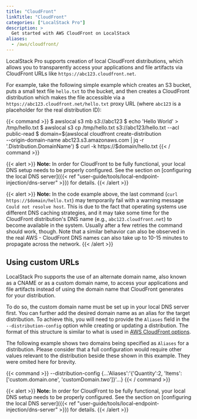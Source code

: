 ```yaml
---
title: "CloudFront"
linkTitle: "CloudFront"
categories: ["LocalStack Pro"]
description: >
  Get started with AWS CloudFront on LocalStack
aliases:
  - /aws/cloudfront/
---
```


LocalStack Pro supports creation of local CloudFront distributions, which allows you to transparently access your applications and file artifacts via CloudFront URLs like `https://abc123.cloudfront.net`.

For example, take the following simple example which creates an S3 bucket, puts a small text file `hello.txt` to the bucket, and then creates a CloudFront distribution which makes the file accessible via a `https://abc123.cloudfront.net/hello.txt` proxy URL (where `abc123` is a placeholder for the real distribution ID):

{{< command >}}
$ awslocal s3 mb s3://abc123
$ echo 'Hello World' > /tmp/hello.txt
$ awslocal s3 cp /tmp/hello.txt s3://abc123/hello.txt --acl public-read
$ domain=$(awslocal cloudfront create-distribution \
   --origin-domain-name abc123.s3.amazonaws.com | jq -r '.Distribution.DomainName')
$ curl -k https://$domain/hello.txt
{{< / command >}}

{{< alert >}}
**Note:** In order for CloudFront to be fully functional, your local DNS setup needs to be properly configured. See the section on [configuring the local DNS server]({{< ref "user-guide/tools/local-endpoint-injection/dns-server" >}}) for details.
{{< /alert >}}

{{< alert >}}
**Note:** In the code example above, the last command (`curl https://$domain/hello.txt`) may temporarily fail with a warning message `Could not resolve host`. This is due to the fact that operating systems use different DNS caching strategies, and it may take some time for the CloudFront distribution's DNS name (e.g., `abc123.cloudfront.net`) to become available in the system. Usually after a few retries the command should work, though. Note that a similar behavior can also be observed in the real AWS - CloudFront DNS names can also take up to 10-15 minutes to propagate across the network.
{{< /alert >}}

## Using custom URLs

LocalStack Pro supports the use of an alternate domain name, also known as a CNAME or as a custom domain name, to access your applications and file artifacts instead of using the domain name that CloudFront generates for your distribution.

To do so, the custom domain name must be set up in your local DNS server first. You can further add the desired domain name as an alias for the target distribution. To achieve this, you will need to provide the `Aliases` field in the `--distribution-config` option while creating or updating a distribution. The format of this structure is similar to what is used in [AWS CloudFront options](https://docs.aws.amazon.com/cli/latest/reference/cloudfront/create-distribution.html#options).

The following example shows two domains being specified as `Aliases` for a distribution.
Please consider that a full configuration would require other values relevant to the
distribution beside these shown in this example. They were omited here for brevity.

{{< command >}}
--distribution-config {...'Aliases':'{'Quantity':2, 'Items': ['custom.domain.one', 'customDomain.two']}'...}
{{< / command >}}

{{< alert >}}
**Note:** In order for CloudFront to be fully functional, your local DNS setup needs to be properly configured. See the section on [configuring the local DNS server]({{< ref "user-guide/tools/local-endpoint-injection/dns-server" >}}) for details.
{{< /alert >}}
